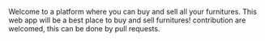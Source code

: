 Welcome to a platform where you can buy and sell all your furnitures. This web app will be a best place to buy and sell furnitures! contribution are welcomed, this can be done by pull  requests.
